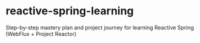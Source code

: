 # reactive-spring-learning
Step-by-step mastery plan and project journey for learning Reactive Spring (WebFlux + Project Reactor)
